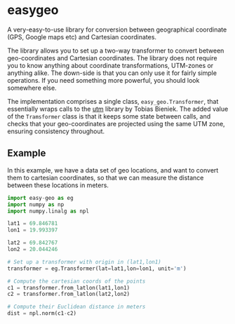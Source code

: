 # easygeo
A very-easy-to-use library for conversion between geographical coordinate (GPS, Google maps etc) and Cartesian coordinates.

The library allows you to set up a two-way transformer to convert between geo-coordinates and Cartesian coordinates.
The library does not require you to know anything about coordinate transformations, UTM-zones or anything alike. 
The down-side is that you can only use it for fairly simple operations. 
If you need something more powerful, you should look somewhere else.

The implementation comprises a single class, `easy_geo.Transformer`, that essentially wraps calls to the 
[utm](https://github.com/Turbo87/utm) library by Tobias Bieniek. The added value of the `Tramsformer` class is that it keeps some
state between calls, and checks that your geo-coordinates are projected using the same UTM zone, ensuring consistency throughout.

## Example

In this example, we have a data set of geo locations, and want to convert them to cartesian coordinates,
so that we can measure the distance between these locations in meters.

```python
import easy-geo as eg
import numpy as np
import numpy.linalg as npl

lat1 = 69.846781
lon1 = 19.993397

lat2 = 69.842767
lon2 = 20.044246

# Set up a transformer with origin in (lat1,lon1)
transformer = eg.Transformer(lat=lat1,lon=lon1, unit='m')

# Compute the cartesian coords of the points
c1 = transformer.from_latlon(lat1,lon1)
c2 = transformer.from_latlon(lat2,lon2)

# Compute their Euclidean distance in meters
dist = npl.norm(c1-c2)
```
